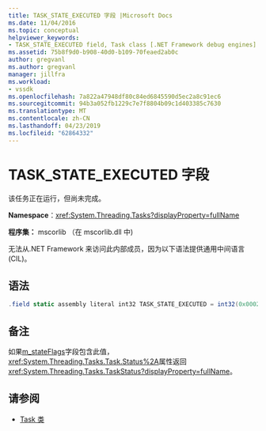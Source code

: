 ```yaml
---
title: TASK_STATE_EXECUTED 字段 |Microsoft Docs
ms.date: 11/04/2016
ms.topic: conceptual
helpviewer_keywords:
- TASK_STATE_EXECUTED field, Task class [.NET Framework debug engines]
ms.assetid: 75b8f9d0-b908-40d0-b109-70feaed2ab0c
author: gregvanl
ms.author: gregvanl
manager: jillfra
ms.workload:
- vssdk
ms.openlocfilehash: 7a822a47948df80c84ed6845590d5ec2a8c91ec6
ms.sourcegitcommit: 94b3a052fb1229c7e7f8804b09c1d403385c7630
ms.translationtype: MT
ms.contentlocale: zh-CN
ms.lasthandoff: 04/23/2019
ms.locfileid: "62864332"
---
```

# <a name="taskstateexecuted-field"></a>TASK_STATE_EXECUTED 字段
该任务正在运行，但尚未完成。

 **Namespace**：<xref:System.Threading.Tasks?displayProperty=fullName>

 **程序集：** mscorlib （在 mscorlib.dll 中)

 无法从.NET Framework 来访问此内部成员，因为以下语法提供通用中间语言 (CIL)。

## <a name="syntax"></a>语法

```csharp
.field static assembly literal int32 TASK_STATE_EXECUTED = int32(0x00020000)
```

## <a name="remarks"></a>备注
 如果[m_stateFlags](../../extensibility/debugger/m-stateflags-field.md)字段包含此值，<xref:System.Threading.Tasks.Task.Status%2A>属性返回<xref:System.Threading.Tasks.TaskStatus?displayProperty=fullName>。

## <a name="see-also"></a>请参阅
- [Task 类](../../extensibility/debugger/task-class-internal-members.md)